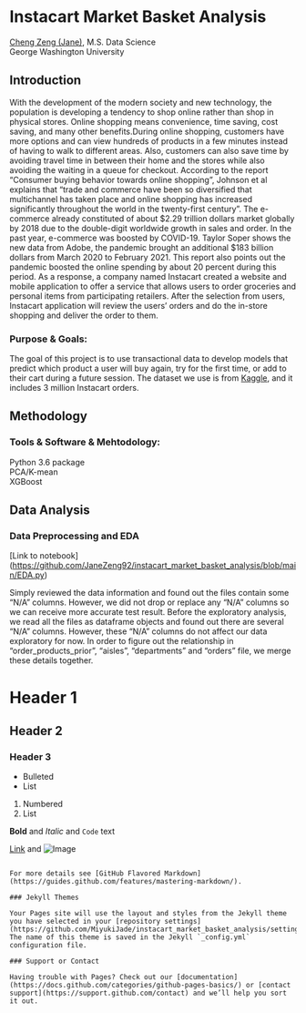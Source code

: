 # Instacart Market Basket Analysis
[Cheng Zeng (Jane)](https://www.linkedin.com/in/chengzeng92/), M.S. Data Science <br/>
George Washington University
## Introduction

With the development of the modern society and new technology, the population is developing a tendency to shop online rather than shop in physical stores. Online shopping means convenience, time saving, cost saving, and many other benefits.During online shopping, customers have more options and can view hundreds of products in a few minutes instead of  having to walk to different areas. Also, customers can also save time by avoiding travel time in between their home and the stores while also avoiding the waiting in a queue for checkout.
According to the report “Consumer buying behavior towards online shopping”, Johnson et al explains that “trade and commerce have been so diversified that multichannel has taken place and online shopping has increased significantly throughout the world in the twenty-first century”.  The e-commerce already constituted of about $2.29 trillion dollars market globally by 2018 due to the double-digit worldwide growth in sales and order. In the past year, e-commerce was boosted by COVID-19. Taylor Soper shows the new data from Adobe, the pandemic brought an additional $183 billion dollars from March 2020 to February 2021. This report also points out the pandemic boosted the online spending by about 20 percent during this period. As a response, a company named Instacart created a website and mobile application to offer a service that allows users to order groceries and personal items from participating retailers.  After the selection from users, Instacart application will review the users’ orders and do the in-store shopping and deliver the order to them. 

### Purpose & Goals:
The goal of this project is to use transactional data to develop models that predict which product a user will buy again, try for the first time, or add to their cart during a future session. The dataset we use is from [Kaggle](https://www.kaggle.com/c/instacart-market-basket-analysis), and it includes 3 million Instacart orders.

## Methodology
### Tools & Software & Mehtodology:
Python 3.6 package <br/>
PCA/K-mean <br/>
XGBoost


## Data Analysis
### Data Preprocessing and EDA

[Link to notebook] (https://github.com/JaneZeng92/instacart_market_basket_analysis/blob/main/EDA.py)

Simply reviewed the data information and found out the files contain some “N/A” columns. However, we did not drop or replace any “N/A” columns so we can receive more accurate test result. 
Before the exploratory analysis, we read all the files as dataframe objects and found out there are several “N/A” columns. However, these “N/A” columns do not affect our data exploratory for now. In order to figure out the relationship in “order_products_prior”, “aisles”, “departments” and “orders” file, we merge these details together.



# Header 1
## Header 2
### Header 3

- Bulleted
- List

1. Numbered
2. List

**Bold** and _Italic_ and `Code` text

[Link](url) and ![Image](src)
```

For more details see [GitHub Flavored Markdown](https://guides.github.com/features/mastering-markdown/).

### Jekyll Themes

Your Pages site will use the layout and styles from the Jekyll theme you have selected in your [repository settings](https://github.com/MiyukiJade/instacart_market_basket_analysis/settings/pages). The name of this theme is saved in the Jekyll `_config.yml` configuration file.

### Support or Contact

Having trouble with Pages? Check out our [documentation](https://docs.github.com/categories/github-pages-basics/) or [contact support](https://support.github.com/contact) and we’ll help you sort it out.
